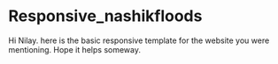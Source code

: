 # Responsive_nashikfloods
Hi Nilay. here is the basic responsive template for the website you were mentioning. Hope it helps someway.
